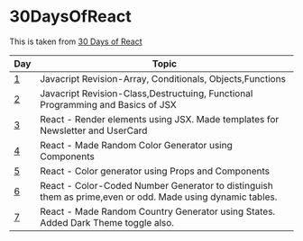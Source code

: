 # 30DaysOfReact

This is taken from [30 Days of React](https://github.com/Asabeneh/30-Days-Of-React)

| Day  | Topic |
| ------------- | ------------- |
| [1](https://github.com/shlokam/30DaysOfReact/tree/main/Exercises/Day1)  | Javacript Revision-Array, Conditionals, Objects,Functions  |
| [2](https://github.com/shlokam/30DaysOfReact/tree/main/Exercises/Day1)  | Javacript Revision-Class,Destructuing, Functional Programming and Basics of JSX  |
| [3](https://github.com/shlokam/30DaysOfReact/tree/main/Exercises/Day3/day3)  | React - Render elements using JSX. Made templates for Newsletter and UserCard |
| [4](https://github.com/shlokam/30DaysOfReact/tree/main/Exercises/Day4/day4)  | React - Made Random Color Generator using Components |
| [5](https://github.com/shlokam/30DaysOfReact/tree/main/Exercises/Day5/day5)  | React - Color generator using Props and Components |
| [6](https://github.com/shlokam/30DaysOfReact/tree/main/Exercises/Day6/day6)  | React - Color-Coded Number Generator to distinguish them as prime,even or odd. Made using dynamic tables. |
| [7](https://github.com/shlokam/30DaysOfReact/tree/main/Exercises/Day7/day7)  | React - Made Random Country Generator using States. Added Dark Theme toggle also. |
